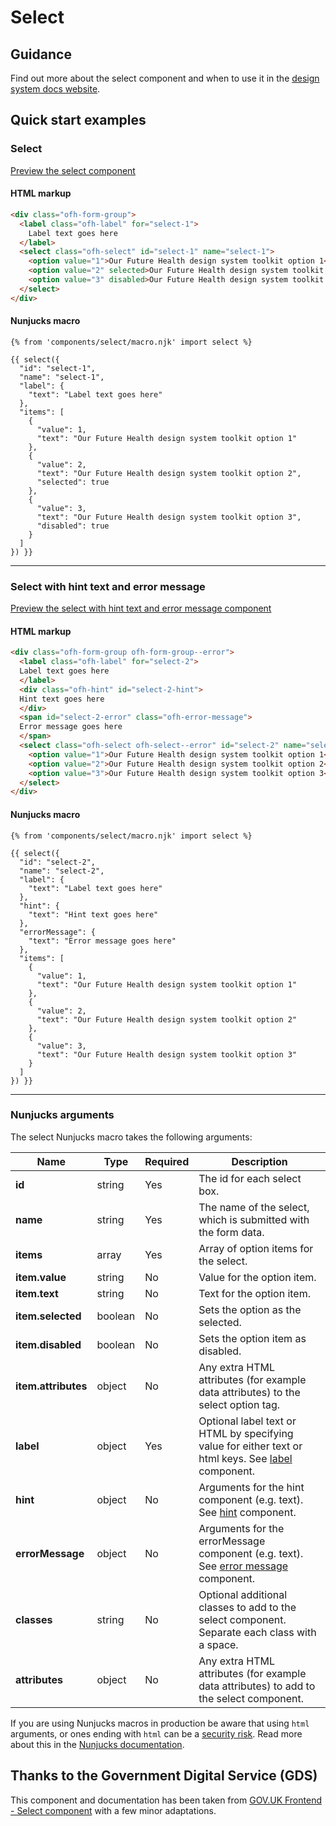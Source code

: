 # Select

## Guidance

Find out more about the select component and when to use it in the [design system docs website](https://designsystem.ourfuturehealth.org.uk/design-system/components/select).

## Quick start examples

### Select

[Preview the select component](https://ourfuturehealth.github.io/design-system-toolkit/components/select/index.html)

#### HTML markup

```html
<div class="ofh-form-group">
  <label class="ofh-label" for="select-1">
    Label text goes here
  </label>
  <select class="ofh-select" id="select-1" name="select-1">
    <option value="1">Our Future Health design system toolkit option 1</option>
    <option value="2" selected>Our Future Health design system toolkit option 2</option>
    <option value="3" disabled>Our Future Health design system toolkit option 3</option>
  </select>
</div>
```

#### Nunjucks macro

```
{% from 'components/select/macro.njk' import select %}

{{ select({
  "id": "select-1",
  "name": "select-1",
  "label": {
    "text": "Label text goes here"
  },
  "items": [
    {
      "value": 1,
      "text": "Our Future Health design system toolkit option 1"
    },
    {
      "value": 2,
      "text": "Our Future Health design system toolkit option 2",
      "selected": true
    },
    {
      "value": 3,
      "text": "Our Future Health design system toolkit option 3",
      "disabled": true
    }
  ]
}) }}
```

---

### Select with hint text and error message

[Preview the select with hint text and error message component](https://ourfuturehealth.github.io/design-system-toolkit/components/select/hint-error.html)

#### HTML markup

```html
<div class="ofh-form-group ofh-form-group--error">
  <label class="ofh-label" for="select-2">
  Label text goes here
  </label>
  <div class="ofh-hint" id="select-2-hint">
  Hint text goes here
  </div>
  <span id="select-2-error" class="ofh-error-message">
  Error message goes here
  </span>
  <select class="ofh-select ofh-select--error" id="select-2" name="select-2" aria-describedby="select-2-hint select-2-error">
    <option value="1">Our Future Health design system toolkit option 1</option>
    <option value="2">Our Future Health design system toolkit option 2</option>
    <option value="3">Our Future Health design system toolkit option 3</option>
  </select>
</div>
```

#### Nunjucks macro

```
{% from 'components/select/macro.njk' import select %}

{{ select({
  "id": "select-2",
  "name": "select-2",
  "label": {
    "text": "Label text goes here"
  },
  "hint": {
    "text": "Hint text goes here"
  },
  "errorMessage": {
    "text": "Error message goes here"
  },
  "items": [
    {
      "value": 1,
      "text": "Our Future Health design system toolkit option 1"
    },
    {
      "value": 2,
      "text": "Our Future Health design system toolkit option 2"
    },
    {
      "value": 3,
      "text": "Our Future Health design system toolkit option 3"
    }
  ]
}) }}
```

---

### Nunjucks arguments

The select Nunjucks macro takes the following arguments:

| Name                | Type     | Required  | Description                 |
| --------------------|----------|-----------|-----------------------------|
| **id**              | string   | Yes       | The id for each select box. |
| **name**            | string   | Yes       | The name of the select, which is submitted with the form data. |
| **items**           | array	   | Yes       | Array of option items for the select. |
| **item.value**      | string   | No        | Value for the option item. |
| **item.text**       | string   | No        | Text for the option item. |
| **item.selected**   | boolean  | No        | Sets the option as the selected. |
| **item.disabled**   | boolean  | No        | Sets the option item as disabled. |
| **item.attributes** | object   | No        | Any extra HTML attributes (for example data attributes) to the select option tag. |
| **label**           | object   | Yes       | Optional label text or HTML by specifying value for either text or html keys. See [label](https://github.com/ourfuturehealth/design-system-toolkit/tree/main/packages/components/label) component. |
| **hint**            | object   | No        | Arguments for the hint component (e.g. text). See [hint](https://github.com/ourfuturehealth/design-system-toolkit/tree/main/packages/components/hint) component. |
| **errorMessage**    | object   | No        | Arguments for the errorMessage component (e.g. text). See [error message](https://github.com/ourfuturehealth/design-system-toolkit/tree/main/packages/components/error-message) component. |
| **classes**         | string   | No        | Optional additional classes to add to the select component. Separate each class with a space. |
| **attributes**      | object   | No        | Any extra HTML attributes (for example data attributes) to add to the select component. |

If you are using Nunjucks macros in production be aware that using `html` arguments, or ones ending with `html` can be a [security risk](https://developer.mozilla.org/en-US/docs/Glossary/Cross-site_scripting). Read more about this in the [Nunjucks documentation](https://mozilla.github.io/nunjucks/api.html#user-defined-templates-warning).

## Thanks to the Government Digital Service (GDS)

This component and documentation has been taken from [GOV.UK Frontend - Select component](https://github.com/alphagov/govuk-frontend/tree/master/package/components/select) with a few minor adaptations.
